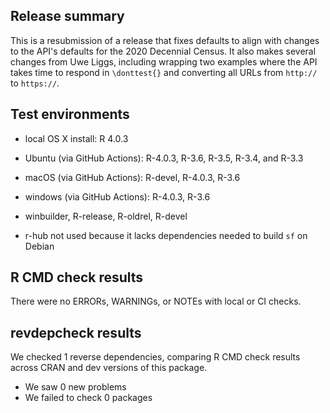 ## Release summary
This is a resubmission of a release that fixes defaults to align with changes to the API's defaults for the 2020 Decennial Census. It also makes several changes from Uwe Liggs, including wrapping two examples where the API takes time to respond in `\donttest{}` and converting all URLs from `http://` to `https://`.

## Test environments
* local OS X install: R 4.0.3
* Ubuntu (via GitHub Actions): R-4.0.3, R-3.6, R-3.5, R-3.4, and R-3.3
* macOS (via GitHub Actions): R-devel, R-4.0.3, R-3.6
* windows (via GitHub Actions): R-4.0.3, R-3.6
* winbuilder, R-release, R-oldrel, R-devel

* r-hub not used because it lacks dependencies needed to build `sf` on Debian

## R CMD check results
There were no ERRORs, WARNINGs, or NOTEs with local or CI checks.

## revdepcheck results

We checked 1 reverse dependencies, comparing R CMD check results across CRAN and dev versions of this package.

 * We saw 0 new problems
 * We failed to check 0 packages
